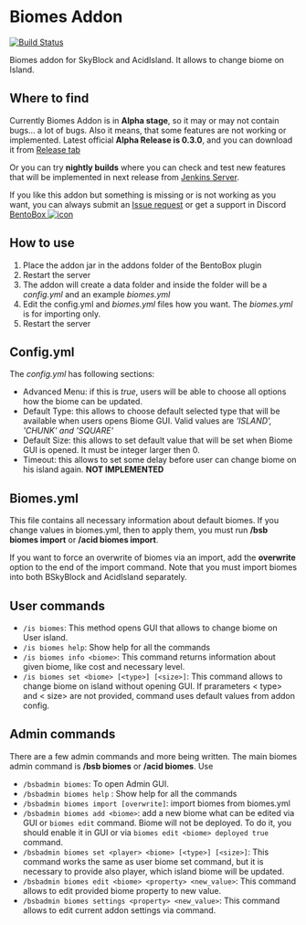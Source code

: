 # Biomes Addon
[![Build Status](https://ci.codemc.org/buildStatus/icon?job=BentoBoxWorld/Biomes)](https://ci.codemc.org/job/BentoBoxWorld/job/Biomes/)

Biomes addon for SkyBlock and AcidIsland. It allows to change biome on Island.

## Where to find

Currently Biomes Addon is in **Alpha stage**, so it may or may not contain bugs... a lot of bugs. Also it means, that some features are not working or implemented. 
Latest official **Alpha Release is 0.3.0**, and you can download it from [Release tab](https://github.com/BentoBoxWorld/Biomes/releases)

Or you can try **nightly builds** where you can check and test new features that will be implemented in next release from [Jenkins Server](https://ci.codemc.org/job/BentoBoxWorld/job/Biomes/lastStableBuild/).

If you like this addon but something is missing or is not working as you want, you can always submit an [Issue request](https://github.com/BentoBoxWorld/Biomes/issues) or get a support in Discord [BentoBox ![icon](https://avatars2.githubusercontent.com/u/41555324?s=15&v=4)](https://discord.gg/JgWKvR)

## How to use

1. Place the addon jar in the addons folder of the BentoBox plugin
2. Restart the server
3. The addon will create a data folder and inside the folder will be a *config.yml* and an example *biomes.yml*
4. Edit the config.yml and *biomes.yml* files how you want. The *biomes.yml* is for importing only.
5. Restart the server

## Config.yml

The *config.yml* has following sections:

* Advanced Menu: if this is *true*, users will be able to choose all options how the biome can be updated.
* Default Type: this allows to choose default selected type that will be available when users opens Biome GUI.
	Valid values are *'ISLAND', 'CHUNK' and 'SQUARE'*
* Default Size: this allows to set default value that will be set when Biome GUI is opened. It must be integer larger then 0.
* Timeout: this allows to set some delay before user can change biome on his island again. **NOT IMPLEMENTED**

## Biomes.yml

This file contains all necessary information about default biomes. 
If you change values in biomes.yml, then to apply them, you must run **/bsb biomes import** or **/acid biomes import**.

If you want to force an overwrite of biomes via an import, add the **overwrite** option to the end of the import command.
Note that you must import biomes into both BSkyBlock and AcidIsland separately.

## User commands

* `/is biomes`: This method opens GUI that allows to change biome on User island.
* `/is biomes help`: Show help for all the commands
* `/is biomes info <biome>`: This command returns information about given biome, like cost and necessary level.
* `/is biomes set <biome> [<type>] [<size>]`: This command allows to change biome on island without opening GUI. If prarameters < type> and < size> are not provided, command uses default values from addon config.

## Admin commands

There are a few admin commands and more being written. The main biomes admin command is **/bsb biomes** or **/acid biomes**. Use 

* `/bsbadmin biomes`: To open Admin GUI. 
* `/bsbadmin biomes help` : Show help for all the commands
* `/bsbadmin biomes import [overwrite]`: import biomes from biomes.yml
* `/bsbadmin biomes add <biome>`: add a new biome what can be edited via GUI or `biomes edit` command. Biome will not be deployed. To do it, you should enable it in GUI or via `biomes edit <biome> deployed true` command.
* `/bsbadmin biomes set <player> <biome> [<type>] [<size>]`: This command works the same as user biome set command, but it is necessary to provide also player, which island biome will be updated.
* `/bsbadmin biomes edit <biome> <property> <new_value>`: This command allows to edit provided biome property to new value. 
* `/bsbadmin biomes settings <property> <new_value>`: This command allows to edit current addon settings via command. 


